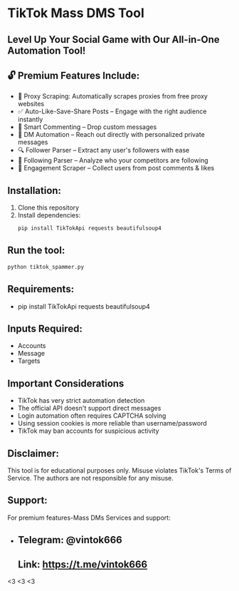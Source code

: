 # TikTok Mass DMS Tool

## Level Up Your Social Game with Our All-in-One Automation Tool! 

## 🔓 Premium Features Include:
- 🔎 Proxy Scraping: Automatically scrapes proxies from free proxy websites
- ✅ Auto-Like-Save-Share Posts – Engage with the right audience instantly
- 💬 Smart Commenting – Drop custom messages 
- 📩 DM Automation – Reach out directly with personalized private messages
- 🔍 Follower Parser – Extract any user's followers with ease
- 🔎 Following Parser – Analyze who your competitors are following
- 👥 Engagement Scraper – Collect users from post comments & likes


## Installation:
1. Clone this repository
2. Install dependencies:
   ```bash
   pip install TikTokApi requests beautifulsoup4

## Run the tool:
   ```bash
   python tiktok_spammer.py
```

## Requirements:
- pip install TikTokApi requests beautifulsoup4



## Inputs Required:
- Accounts
- Message
- Targets

## Important Considerations
- TikTok has very strict automation detection
- The official API doesn't support direct messages
- Login automation often requires CAPTCHA solving
- Using session cookies is more reliable than username/password
- TikTok may ban accounts for suspicious activity

## Disclaimer:
This tool is for educational purposes only. Misuse violates TikTok's Terms of Service. The authors are not responsible for any misuse.

## Support:
For premium features-Mass DMs Services and support:
- ## Telegram: @vintok666
  ## Link: https://t.me/vintok666
  
  
<3  <3 <3 

